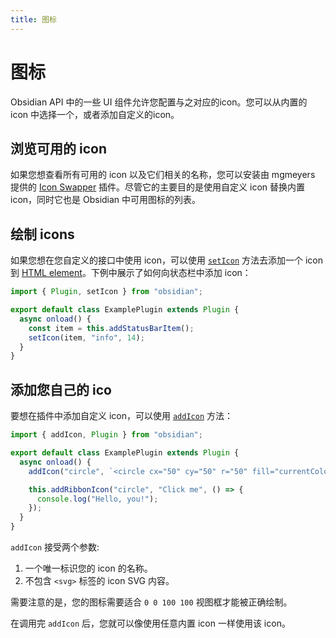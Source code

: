 ```yaml
---
title: 图标
---
```

<!--
 * @Author: luhaifeng666 youzui@hotmail.com
 * @Date: 2022-08-07 11:00:59
 * @LastEditors: luhaifeng666
 * @LastEditTime: 2022-08-24 13:49:48
 * @Description: 
-->
# 图标

Obsidian API 中的一些 UI 组件允许您配置与之对应的icon。您可以从内置的 icon 中选择一个，或者添加自定义的icon。

## 浏览可用的 icon

如果您想查看所有可用的 icon 以及它们相关的名称，您可以安装由 mgmeyers 提供的 [Icon Swapper](https://github.com/mgmeyers/obsidian-icon-swapper) 插件。尽管它的主要目的是使用自定义 icon 替换内置 icon，同时它也是 Obsidian 中可用图标的列表。

## 绘制 icons

如果您想在您自定义的接口中使用 icon，可以使用 [`setIcon`](../reference/typescript/functions/setIcon.md) 方法去添加一个 icon 到 [HTML element](html-elements.md)。下例中展示了如何向状态栏中添加 icon：

```ts main.ts
import { Plugin, setIcon } from "obsidian";

export default class ExamplePlugin extends Plugin {
  async onload() {
    const item = this.addStatusBarItem();
    setIcon(item, "info", 14);
  }
}
```

## 添加您自己的 ico

要想在插件中添加自定义 icon，可以使用 [`addIcon`](../reference/typescript/functions/addIcon.md) 方法：

```ts main.ts
import { addIcon, Plugin } from "obsidian";

export default class ExamplePlugin extends Plugin {
  async onload() {
    addIcon("circle", `<circle cx="50" cy="50" r="50" fill="currentColor" />`);

    this.addRibbonIcon("circle", "Click me", () => {
      console.log("Hello, you!");
    });
  }
}
```

`addIcon` 接受两个参数:

1. 一个唯一标识您的 icon 的名称。
2. 不包含 `<svg>` 标签的 icon SVG 内容。

需要注意的是，您的图标需要适合 `0 0 100 100` 视图框才能被正确绘制。

在调用完 `addIcon` 后，您就可以像使用任意内置 icon 一样使用该 icon。
